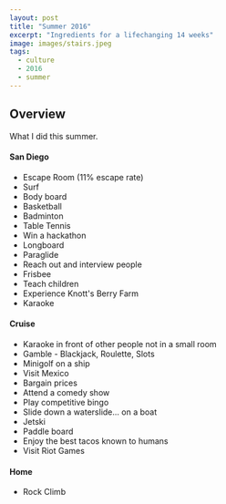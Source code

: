 ```yaml
---
layout: post
title: "Summer 2016"
excerpt: "Ingredients for a lifechanging 14 weeks"
image: images/stairs.jpeg
tags: 
  - culture
  - 2016
  - summer
---
```


## Overview
What I did this summer.

#### San Diego

* Escape Room (11% escape rate)
* Surf
* Body board
* Basketball
* Badminton
* Table Tennis
* Win a hackathon
* Longboard
* Paraglide
* Reach out and interview people
* Frisbee
* Teach children
* Experience Knott's Berry Farm
* Karaoke

#### Cruise

* Karaoke in front of other people not in a small room
* Gamble - Blackjack, Roulette, Slots
* Minigolf on a ship
* Visit Mexico
* Bargain prices
* Attend a comedy show
* Play competitive bingo
* Slide down a waterslide... on a boat
* Jetski
* Paddle board
* Enjoy the best tacos known to humans
* Visit Riot Games

#### Home

* Rock Climb

